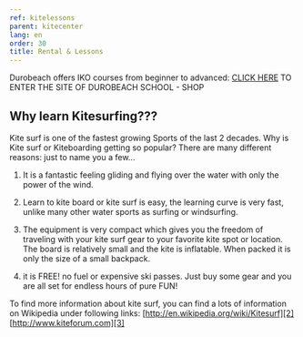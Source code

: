 ```yaml
---
ref: kitelessons
parent: kitecenter
lang: en
order: 30
title: Rental & Lessons
---
```

Durobeach offers IKO courses from beginner to advanced:
[CLICK HERE][1] TO ENTER THE SITE OF DUROBEACH SCHOOL - SHOP

## Why learn Kitesurfing???
Kite surf is one of the fastest growing Sports of the last 2 decades. Why is Kite surf or Kiteboarding getting so popular? There are many different reasons: just to name you a few...

1)   It is a fantastic feeling gliding and flying over the water with only the power of the wind.

2)   Learn to kite board or kite surf is easy, the learning curve is very fast, unlike many other water sports as surfing or windsurfing.

3)   The equipment is very compact which gives you the freedom of traveling with your kite surf gear to your favorite kite spot or location. The board is relatively small and the kite is inflatable. When packed it is only the size of a small backpack.

4)   it is FREE! no fuel or expensive ski passes. Just buy some gear and you are all set for endless hours of pure FUN!  

To find more information about kite surf, you can find a lots of  information on Wikipedia under following links: [http://en.wikipedia.org/wiki/Kitesurf][2]
[http://www.kiteforum.com][3]

[1]: http://www.kiteschooldurobeach.com/
[2]: http://en.wikipedia.org/wiki/Kitesurf
[3]: http://www.kiteforum.com
